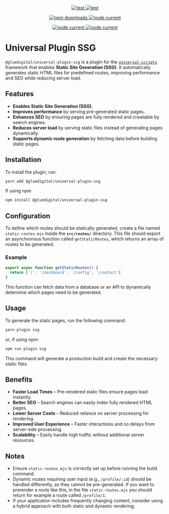 <p align="center">
  <a href="https://github.com/GlueDigital/universal-scripts/blob/master/LICENSE">
    <img alt="test" src="https://img.shields.io/badge/license-MIT-blue.svg" />
  </a>
  <a href="https://github.com/GlueDigital/universal-scripts/issues/new">
    <img alt="test" src="https://img.shields.io/npm/v/@gluedigital/universal-plugin-ssg.svg?style=flat" />
  </a>

</p>
<p align="center">
  <a href="https://www.npmjs.com/package/universal-scripts">
    <img alt="npm downloads" src="https://img.shields.io/npm/dw/@gluedigital/universal-plugin-ssg">
  </a>
  <a href="https://github.com/GlueDigital/universal-scripts/blob/master/universal-plugins/universal-plugin-ssg/package.json">
    <img alt="node current" src="https://img.shields.io/node/v/@gluedigital/universal-plugin-ssg">
  </a>
</p>
<p align="center">
  <a href="https://github.com/GlueDigital/universal-scripts/issues/new">
    <img alt="node current" src="https://img.shields.io/badge/Report%20an%20issue-red">
  </a>
  <a href="https://gluedigital.github.io/universal-scripts">
    <img alt="node current" src="https://img.shields.io/badge/Complete%20documentation-orange">
  </a>
</p>

# Universal Plugin SSG

`@gluedigital/universal-plugin-ssg` is a plugin for the [`universal-scripts`](https://github.com/GlueDigital/universal-scripts/tree/master/universal-scripts) framework that enables **Static Site Generation (SSG)**. It automatically generates static HTML files for predefined routes, improving performance and SEO while reducing server load.

## Features

- **Enables Static Site Generation (SSG).**
- **Improves performance** by serving pre-generated static pages.
- **Enhances SEO** by ensuring pages are fully rendered and crawlable by search engines.
- **Reduces server load** by serving static files instead of generating pages dynamically.
- **Supports dynamic route generation** by fetching data before building static pages.

## Installation

To install the plugin, run:

```sh
yarn add @gluedigital/universal-plugin-ssg
```

If using npm

```sh
npm install @gluedigital/universal-plugin-ssg
```

## Configuration

To define which routes should be statically generated, create a file named `static-routes.mjs` inside the **`src/routes/`** directory. This file should export an asynchronous function called `getStaticRoutes`, which returns an array of routes to be generated.

### Example

```js
export async function getStaticRoutes() {
  return ['/', '/dashboard', '/config', '/contact']
}
```

This function can fetch data from a database or an API to dynamically determine which pages need to be generated.

## Usage

To generate the static pages, run the following command:

```sh
yarn plugin ssg
```

or, if using npm:

```sh
npm run plugin ssg
```

This command will generate a production build and create the necessary static files.

## Benefits

- **Faster Load Times** – Pre-rendered static files ensure pages load instantly.
- **Better SEO** – Search engines can easily index fully rendered HTML pages.
- **Lower Server Costs** – Reduced reliance on server processing for rendering.
- **Improved User Experience** – Faster interactions and no delays from server-side processing.
- **Scalability** – Easily handle high traffic without additional server resources.

## Notes

- Ensure `static-routes.mjs` is correctly set up before running the build command.
- Dynamic routes requiring user input (e.g., `/profile/:id`) should be handled differently, as they cannot be pre-generated. If you want to prerender a route like this, in the file `static-routes.mjs` you should return for example a route called `/profile/1`.
- If your application includes frequently changing content, consider using a hybrid approach with both static and dynamic rendering.
